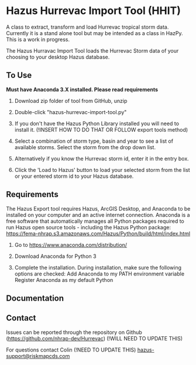 # Hazus Hurrevac Import Tool (HHIT)
A class to extract, transform and load Hurrevac tropical storm data.
Currently it is a stand alone tool but may be intended as a class in HazPy.
This is a work in progress.

The Hazus Hurravac Import Tool loads the Hurrevac Storm data of your choosing to your desktop Hazus database.

## To Use

**Must have Anaconda 3.X installed. Please read requirements**

1. Download zip folder of tool from GitHub, unzip

2. Double-click "hazus-hurrevac-import-tool.py"

3. If you don't have the Hazus Python Library installed you will need to install it. (!INSERT HOW TO DO THAT OR FOLLOW export tools method)

4. Select a combination of storm type, basin and year to see a list of available storms. Select the storm from the drop down list.

5. Alternatively if you know the Hurrevac storm id, enter it in the entry box.

6. Click the 'Load to Hazus' button to load your selected storm from the list or your entered storm id to your Hazus database.

## Requirements

The Hazus Export tool requires Hazus, ArcGIS Desktop, and Anaconda to be installed on your computer and an active internet connection. Anaconda is a free software that automatically manages all Python packages required to run Hazus open source tools - including the Hazus Python package: https://fema-nhrap.s3.amazonaws.com/Hazus/Python/build/html/index.html

1. Go to https://www.anaconda.com/distribution/

2. Download Anaconda for Python 3

3. Complete the installation. During installation, make sure the following options are checked:
    Add Anaconda to my PATH environment variable
    Register Anaconda as my default Python

## Documentation

## Contact

Issues can be reported through the repository on Github (https://github.com/nhrap-dev/Hurrevac) (!WILL NEED TO UPDATE THIS)

For questions contact Colin (!NEED TO UPDATE THIS) hazus-support@riskmapcds.com
